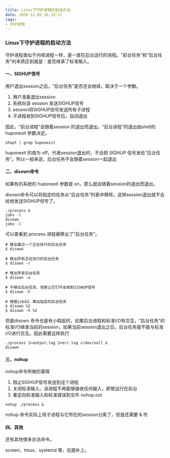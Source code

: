 ```yaml
---
title: Linux下守护进程的启动方法
date: 2020-12-02 16:19:17
tags:
- 守护进程
---
```


### Linux下守护进程的启动方法

守护进程类似于内核进程一样，是一直在后台运行的进程。“前台任务”和“后台任务”的本质区别就是：是否继承了标准输入。

#### 一、SIGHUP信号

用户退出session之后，“后台任务”是否还会继续，取决于一个参数。

1. 用户准备退出session
2. 系统向该 session 发送SIGHUP信号
3. session将SIGHUP信号发送所有子进程
4. 子进程收到SIGHUP信号后，自动退出

因此，“前台进程”会随着session 的退出而退出。“后台进程”的退出由shell的 huponexit 参数决定。

`shopt | grep huponexit`

huponexit 的值为 off，代表session退出时，不会把 SIGHUP 信号发给“后台任务”。所以一般来说，后台任务不会随着session一起退出

#### 二、disown命令

如果有的系统的 huponexit 参数是 on，那么就会随着session的退出而退出。

disown命令可以将指定的任务从“后台任务”列表中移除。这样session退出就不会给他发送SIGHUP信号了。

```
./process &
jobs -l
disown
jobs -l
```

可以查看到 process 进程被移出了“后台任务”。

```
# 移出最近一个正在执行的后台任务
$ disown

# 移出所有正在执行的后台任务
$ disown -r

# 移出所有后台任务
$ disown -a

# 不移出后台任务，但是让它们不会收到SIGHUP信号
$ disown -h

# 根据jobId，移出指定的后台任务
$ disown %2
$ disown -h %2
```

但是disown 命令也是有小瑕疵的，如果后台进程和标准I/O有交互，“后台任务”的标准I/O继承当前的session，如果当前session退出之后，后台任务就不能与标准I/O进行交互。因此需要这样执行

```
./process 1>output.log 2>err.log </dev/null &
disown
```

#### 三、nohup

nohup命令所做的事情

1. 阻止SIGHUP信号发送到这个进程
2. 关闭标准输入。该进程不再能够接收任何输入，即使运行在前台
3. 重定向标准输入和标准错误到文件 nohup.out

`nohup ./process &`

nohup 命令实际上将子进程与它所在的session分离了，但是还需要 & 符

#### 四、其他

还有其他很多办法命令。

screen、tmux、systemd 等，后面补上。
